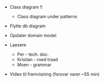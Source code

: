 - Class diagram !!
    - Class diagram under patterns
- Flytte db diagram
- Opdater domain model
- Laesere
    - Per - tech. doc.
    - Kristian - roed traad
    - Moen - grammar



- Video til fremvisning (forsvar varer ~55 min)

